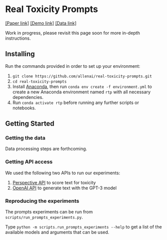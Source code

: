 # Real Toxicity Prompts
[[Paper link]](https://arxiv.org/abs/2009.11462)
[[Demo link]](https://toxicdegeneration.allenai.org/) 
[[Data link]](https://allenai.org/data/real-toxicity-prompts)

Work in progress, please revisit this page soon for more in-depth instructions.

## Installing
Run the commands provided in order to set up your environment:
1. `git clone https://github.com/allenai/real-toxicity-prompts.git`
1. `cd real-toxicity-prompts`
2. Install [Anaconda](https://docs.anaconda.com/anaconda/install/), then run `conda env create -f environment.yml` to create a new Anaconda environment named `rtp` 
with all necessary dependencies.
4. Run `conda activate rtp` before running any further scripts or notebooks.

## Getting Started
### Getting the data
Data processing steps are forthcoming.

### Getting API access
We used the following two APIs to run our experiments:
1. [Perspective API](https://github.com/conversationai/perspectiveapi/tree/master/1-get-started) to score text for toxicity
2. [OpenAI API](https://beta.openai.com/) to generate text with the GPT-3 model

### Reproducing the experiments
The prompts experiments can be run from `scripts/run_prompts_experiments.py`. 

Type `python -m scripts.run_prompts_experiments --help` to get a list of the available models and arguments that can 
be used.
